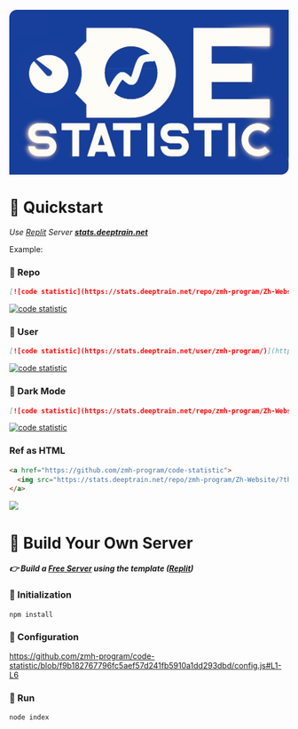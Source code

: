 <div class="center">
  
![Code Statistic](/logo.png)
  
</div>

# 🍏 Quickstart
*Use [Replit](https://replit.com/@zmh-program/code-stats) Server **[stats.deeptrain.net](https://stats.deeptrain.net/)***


Example:

### 🍊 Repo
```markdown
[![code statistic](https://stats.deeptrain.net/repo/zmh-program/Zh-Website/)](https://github.com/zmh-program/code-statistic)
```
[![code statistic](https://stats.deeptrain.net/repo/zmh-program/Zh-Website/)](https://github.com/zmh-program/code-statistic)

### 🍉 User
```markdown
[![code statistic](https://stats.deeptrain.net/user/zmh-program/)](https://github.com/zmh-program/code-statistic)
```
[![code statistic](https://stats.deeptrain.net/user/zmh-program/)](https://github.com/zmh-program/code-statistic)

### 🥝 Dark Mode
```markdown
[![code statistic](https://stats.deeptrain.net/repo/zmh-program/Zh-Website/?theme=dark)](https://github.com/zmh-program/code-statistic)
```
[![code statistic](https://stats.deeptrain.net/repo/zmh-program/Zh-Website/?theme=dark)](https://github.com/zmh-program/code-statistic)

### Ref as HTML
```html
<a href="https://github.com/zmh-program/code-statistic">
  <img src="https://stats.deeptrain.net/repo/zmh-program/Zh-Website/?theme=dark">
</a>
```

<a href="https://github.com/zmh-program/code-statistic"><img src="https://stats.deeptrain.net/repo/zmh-program/Zh-Website/?theme=dark"></a>

# 🍎 Build Your Own Server
##### 👉 *Build a [Free Server](https://replit.com/@zmh-program/code-stats) using the template ([Replit](https://replit.com))*
### 🍒 Initialization
```shell
npm install
```

### 🍬 Configuration
https://github.com/zmh-program/code-statistic/blob/f9b182767796fc5aef57d241fb5910a1dd293dbd/config.js#L1-L6

### 🍇 Run
```shell
node index
```
